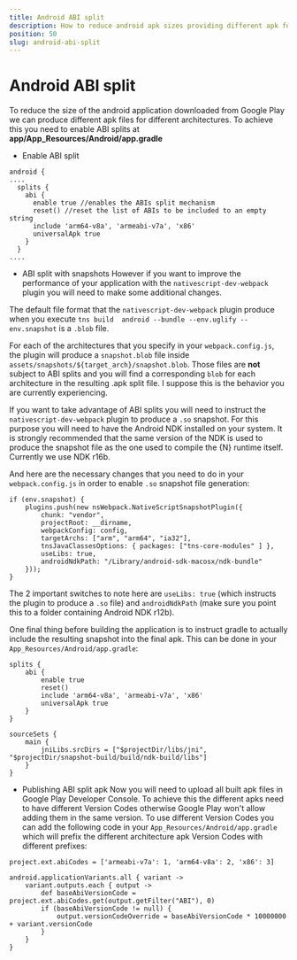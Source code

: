 ```yaml
---
title: Android ABI split
description: How to reduce android apk sizes providing different apk for different architectures.
position: 50
slug: android-abi-split
---
```


# Android ABI split

To reduce the size of the android application downloaded from Google Play we can produce different apk files for different architectures.
To achieve this you need to enable ABI splits at **app/App_Resources/Android/app.gradle**

* Enable ABI split
```
android {
....
  splits {
    abi {
      enable true //enables the ABIs split mechanism
      reset() //reset the list of ABIs to be included to an empty string
      include 'arm64-v8a', 'armeabi-v7a', 'x86'
      universalApk true
    }
  }
....
```

* ABI split with snapshots
However if you want to improve the performance of your application with the `nativescript-dev-webpack` plugin you will need to make some additional changes.

The default file format that the `nativescript-dev-webpack` plugin produce when you execute `tns build  android --bundle --env.uglify --env.snapshot` is a `.blob` file.

For each of the architectures that you specify in your `webpack.config.js`, the plugin will produce a `snapshot.blob` file inside `assets/snapshots/${target_arch}/snapshot.blob`. Those files are **not** subject to ABI splits and you will find a corresponding `blob` for each architecture in the resulting .apk split file. I suppose this is the behavior you are currently experiencing.

If you want to take advantage of ABI splits you will need to instruct the `nativescript-dev-webpack` plugin to produce a `.so` snapshot. For this purpose you will need to have the Android NDK installed on your system. It is strongly recommended that the same version of the NDK is used to produce the snapshot file as the one used to compile the {N} runtime itself. Currently we use NDK r16b.

And here are the necessary changes that you need to do in your `webpack.config.js` in order to enable `.so` snapshot file generation:

```
if (env.snapshot) {
    plugins.push(new nsWebpack.NativeScriptSnapshotPlugin({
        chunk: "vendor",
        projectRoot: __dirname,
        webpackConfig: config,
        targetArchs: ["arm", "arm64", "ia32"],
        tnsJavaClassesOptions: { packages: ["tns-core-modules" ] },
        useLibs: true,
        androidNdkPath: "/Library/android-sdk-macosx/ndk-bundle"
    }));
}
```

The 2 important switches to note here are `useLibs: true` (which instructs the plugin to produce a `.so` file) and `androidNdkPath` (make sure you point this to a folder containing Android NDK r12b).

One final thing before building the application is to instruct gradle to actually include the resulting snapshot into the final apk. This can be done in your `App_Resources/Android/app.gradle`:

```
splits {
    abi {
        enable true
        reset()
        include 'arm64-v8a', 'armeabi-v7a', 'x86'
        universalApk true
    }
}

sourceSets {
    main {
        jniLibs.srcDirs = ["$projectDir/libs/jni", "$projectDir/snapshot-build/build/ndk-build/libs"]
    }
}
```
* Publishing ABI split apk
Now you will need to upload all built apk files in Google Play Developer Console. To achieve this the different apks need to have different Version Codes otherwise Google Play won't allow adding them in the same version.
To use different Version Codes you can add the following code in your `App_Resources/Android/app.gradle` which will prefix the different architecture apk Version Codes with different prefixes:

```
project.ext.abiCodes = ['armeabi-v7a': 1, 'arm64-v8a': 2, 'x86': 3]

android.applicationVariants.all { variant ->
    variant.outputs.each { output ->
        def baseAbiVersionCode = project.ext.abiCodes.get(output.getFilter("ABI"), 0)
        if (baseAbiVersionCode != null) {
            output.versionCodeOverride = baseAbiVersionCode * 10000000 + variant.versionCode
        }
    }
}
```